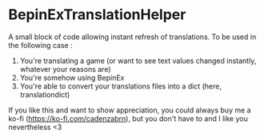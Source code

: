 # BepinExTranslationHelper
A small block of code allowing instant refresh of translations. To be used in the following case : 

1) You're translating a game (or want to see text values changed instantly, whatever your reasons are)
2) You're somehow using BepinEx
3) You're able to convert your translations files into a dict (here, translationdict)

If you like this and want to show appreciation, you could always buy me a ko-fi (https://ko-fi.com/cadenzabrn), but you don't have to and I like you nevertheless <3
